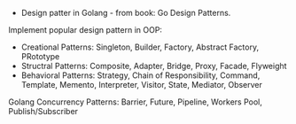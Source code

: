 + Design patter in Golang - from book: Go Design Patterns.

Implement popular design pattern in OOP:
- Creational Patterns: Singleton, Builder, Factory, Abstract Factory, PRototype
- Structral Patterns: Composite, Adapter, Bridge, Proxy, Facade, Flyweight
- Behavioral Patterns: Strategy, Chain of Responsibility, Command, Template, Memento, Interpreter, Visitor, State, Mediator, Observer

Golang Concurrency Patterns: Barrier, Future, Pipeline, Workers Pool, Publish/Subscriber